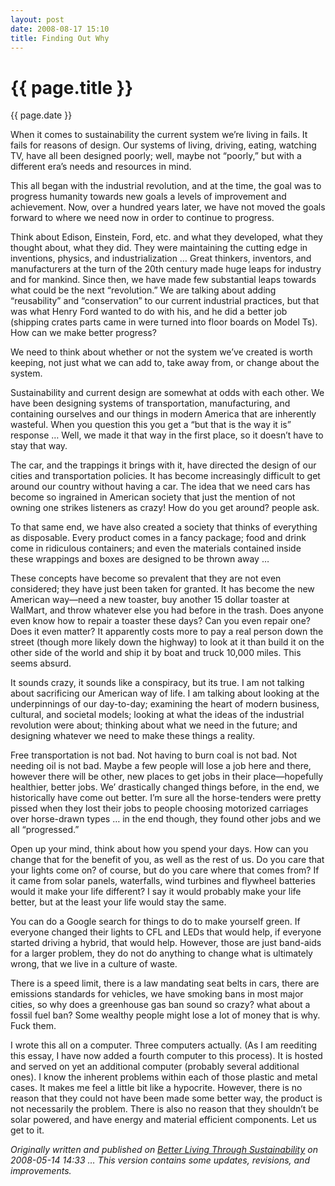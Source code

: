 ```yaml
---
layout: post
date: 2008-08-17 15:10
title: Finding Out Why
---
```


{{ page.title }}
================

<p class="meta">{{ page.date }}</p>

When it comes to sustainability the current system we’re living in fails. It fails for reasons of design. Our systems of living, driving, eating, watching TV, have all been designed poorly; well, maybe not “poorly,” but with a different era’s needs and resources in mind.

This all began with the industrial revolution, and at the time, the goal was to progress humanity towards new goals a levels of improvement and achievement. Now, over a hundred years later, we have not moved the goals forward to where we need now in order to continue to progress.

Think about Edison, Einstein, Ford, etc. and what they developed, what they thought about, what they did. They were maintaining the cutting edge in inventions, physics, and industrialization … Great thinkers, inventors, and manufacturers at the turn of the 20th century made huge leaps for industry and for mankind. Since then, we have made few substantial leaps towards what could be the next “revolution.” We are talking about adding “reusability” and “conservation” to our current industrial practices, but that was what Henry Ford wanted to do with his, and he did a better job (shipping crates parts came in were turned into floor boards on Model Ts). How can we make better progress?

We need to think about whether or not the system we’ve created is worth keeping, not just what we can add to, take away from, or change about the system.

Sustainability and current design are somewhat at odds with each other. We have been designing systems of transportation, manufacturing, and containing ourselves and our things in modern America that are inherently wasteful. When you question this you get a “but that is the way it is” response … Well, we made it that way in the first place, so it doesn’t have to stay that way.

The car, and the trappings it brings with it, have directed the design of our cities and transportation policies. It has become increasingly difficult to get around our country without having a car. The idea that we need cars has become so ingrained in American society that just the mention of not owning one strikes listeners as crazy! How do you get around? people ask.

To that same end, we have also created a society that thinks of everything as disposable. Every product comes in a fancy package; food and drink come in ridiculous containers; and even the materials contained inside these wrappings and boxes are designed to be thrown away …

These concepts have become so prevalent that they are not even considered; they have just been taken for granted. It has become the new American way—need a new toaster, buy another 15 dollar toaster at WalMart, and throw whatever else you had before in the trash. Does anyone even know how to repair a toaster these days? Can you even repair one? Does it even matter? It apparently costs more to pay a real person down the street (though more likely down the highway) to look at it than build it on the other side of the world and ship it by boat and truck 10,000 miles. This seems absurd.

It sounds crazy, it sounds like a conspiracy, but its true. I am not talking about sacrificing our American way of life. I am talking about looking at the underpinnings of our day-to-day; examining the heart of modern business, cultural, and societal models; looking at what the ideas of the industrial revolution were about; thinking about what we need in the future; and designing whatever we need to make these things a reality.

Free transportation is not bad. Not having to burn coal is not bad. Not needing oil is not bad. Maybe a few people will lose a job here and there, however there will be other, new places to get jobs in their place—hopefully healthier, better jobs. We’ drastically changed things before, in the end, we historically have come out better. I’m sure all the horse-tenders were pretty pissed when they lost their jobs to people choosing motorized carriages over horse-drawn types … in the end though, they found other jobs and we all “progressed.”

Open up your mind, think about how you spend your days. How can you change that for the benefit of you, as well as the rest of us. Do you care that your lights come on? of course, but do you care where that comes from? If it came from solar panels, waterfalls, wind turbines and flywheel batteries would it make your life different? I say it would probably make your life better, but at the least your life would stay the same.

You can do a Google search for things to do to make yourself green. If everyone changed their lights to CFL and LEDs that would help, if everyone started driving a hybrid, that would help. However, those are just band-aids for a larger problem, they do not do anything to change what is ultimately wrong, that we live in a culture of waste.

There is a speed limit, there is a law mandating seat belts in cars, there are emissions standards for vehicles, we have smoking bans in most major cities, so why does a greenhouse gas ban sound so crazy? what about a fossil fuel ban? Some wealthy people might lose a lot of money that is why. Fuck them.

I wrote this all on a computer. Three computers actually. (As I am reediting this essay, I have now added a fourth computer to this process). It is hosted and served on yet an additional computer (probably several additional ones). I know the inherent problems within each of those plastic and metal cases. It makes me feel a little bit like a hypocrite. However, there is no reason that they could not have been made some better way, the product is not necessarily the problem. There is also no reason that they shouldn’t be solar powered, and have energy and material efficient components. Let us get to it.

_Originally written and published on [Better Living Through Sustainability](http://www.betterlivingthroughsustainability.com/node/4) on 2008-05-14 14:33 … This version contains some updates, revisions, and improvements._